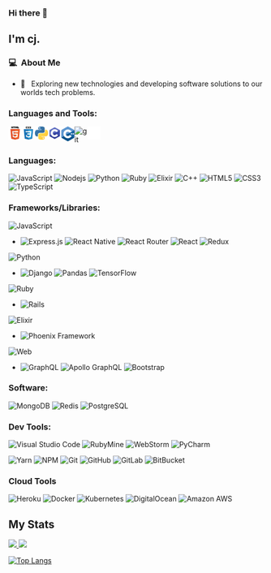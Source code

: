### Hi there 👋

## I'm cj.

### 💻 &nbsp;About Me 

- 🤔 &nbsp; Exploring new technologies and developing software solutions to our worlds tech problems.

### Languages and Tools:


<a href="https://www.w3.org/html/" target="_blank"><img align="left" alt="HTML5" width="26px" src="https://raw.githubusercontent.com/github/explore/80688e429a7d4ef2fca1e82350fe8e3517d3494d/topics/html/html.png" /></a>
<a href="https://www.w3schools.com/css/" target="_blank"><img align="left" alt="CSS3" width="26px" src="https://raw.githubusercontent.com/github/explore/80688e429a7d4ef2fca1e82350fe8e3517d3494d/topics/css/css.png" /></a>
<a href="https://www.python.org" target="_blank"> <img align="left" alt="Python" width="26px" src="https://github.com/Aakarsh-B/trying-repos/blob/master/python-5.svg?raw=true"/> </a>
<a href="https://www.cprogramming.com/" target="_blank"> <img align="left" alt="C" width="26px" src="https://github.com/Aakarsh-B/trying-repos/blob/master/c-programming.png"/> </a>
<a href="https://www.w3schools.com/cpp/" target="_blank"> <img align="left" alt="C++" width="26px" src="https://github.com/Aakarsh-B/trying-repos/blob/master/c++.png"/> </a>
<a href="https://git-scm.com/" target="_blank"> <img align="left" alt="git" width="26px" src="https://www.vectorlogo.zone/logos/git-scm/git-scm-icon.svg"/> </a>
<img align="left" alt="GitHub" width="26px" src="https://github.com/Aakarsh-B/trying-repos/blob/master/github.svg" />
<br />
<br />

### Languages:

![JavaScript](https://img.shields.io/badge/-JavaScript-black?style=flat-square&logo=javascript)
![Nodejs](https://img.shields.io/badge/-Nodejs-black?style=flat-square&logo=Node.js)
![Python](https://img.shields.io/badge/-Python-black?style=flat-square&logo=Python)
![Ruby](https://img.shields.io/badge/-Ruby-black?style=flat-square&logo=Ruby&logoColor=red)
![Elixir](https://img.shields.io/badge/elixir-black?style=flat-square&logo=elixir&logoColor=purple)
![C++](https://img.shields.io/badge/-C++-00599C?style=flat-square&logo=c)
![HTML5](https://img.shields.io/badge/-HTML5-E34F26?style=flat-square&logo=html5&logoColor=white)
![CSS3](https://img.shields.io/badge/-CSS3-1572B6?style=flat-square&logo=css3)
![TypeScript](https://img.shields.io/badge/-TypeScript-black?style=flat-square&logo=typescript&logoColor=blue)

### Frameworks/Libraries:

![JavaScript](https://img.shields.io/badge/-JavaScript-blue?style=flat-square)

- ![Express.js](https://img.shields.io/badge/express.js-%23404d59.svg?style=flat-square&logo=express&logoColor=%2361DAFB)
![React Native](https://img.shields.io/badge/react_native-%2320232a.svg?style=flat-square&logo=react&logoColor=%2361DAFB)
![React Router](https://img.shields.io/badge/React_Router-CA4245?style=flat-square&logo=react-router&logoColor=white)
![React](https://img.shields.io/badge/-React-black?style=flat-square&logo=react)
![Redux](https://img.shields.io/badge/redux-%23593d88.svg?style=flat-square&logo=redux&logoColor=white)

![Python](https://img.shields.io/badge/-Python-green?style=flat-square)

- ![Django](https://img.shields.io/badge/django-%23092E20.svg?style=flat-square&logo=django&logoColor=white) 
![Pandas](https://img.shields.io/badge/pandas-%23150458.svg?style=flat-square&logo=pandas&logoColor=white) 
![TensorFlow](https://img.shields.io/badge/TensorFlow-%23FF6F00.svg?style=flat-square&logo=TensorFlow&logoColor=white)

![Ruby](https://img.shields.io/badge/-Ruby-red?style=flat-square)

- ![Rails](https://img.shields.io/badge/rails-%23CC0000.svg?style=flat-square&logo=ruby-on-rails&logoColor=white)

![Elixir](https://img.shields.io/badge/-Elixir-purple?style=flat-square)

- ![Phoenix Framework](https://img.shields.io/badge/Phoenix_Framework-black?style=flat-square&logo=elixir&logoColor=orange)

![Web](https://img.shields.io/badge/-Web-blue?style=flat-square)

- ![GraphQL](https://img.shields.io/badge/-GraphQL-E10098?style=flat-square&logo=graphql)
![Apollo GraphQL](https://img.shields.io/badge/-Apollo%20GraphQL-311C87?style=flat-square&logo=apollo-graphql)
![Bootstrap](https://img.shields.io/badge/-Bootstrap-563D7C?style=flat-square&logo=bootstrap)


### Software:

![MongoDB](https://img.shields.io/badge/-MongoDB-black?style=flat-square&logo=mongodb)
![Redis](https://img.shields.io/badge/-Redis-black?style=flat-square&logo=Redis)
![PostgreSQL](https://img.shields.io/badge/-PostgreSQL-black?style=flat-square&logo=postgresql)
  
### Dev Tools:

![Visual Studio Code](https://img.shields.io/badge/Visual%20Studio%20Code-0078d7.svg?style=flat-square&logo=visual-studio-code&logoColor=white)
![RubyMine](https://img.shields.io/badge/RubyMine-000000.svg?style=flat-square&logo=Ruby&logoColor=white&color=black&labelColor=crimson)
![WebStorm](https://img.shields.io/badge/webstorm-143?style=flat-square&logo=webstorm&logoColor=white&color=black)
![PyCharm](https://img.shields.io/badge/pycharm-143?style=flat-square&logo=pycharm&logoColor=black&color=black&labelColor=green)


![Yarn](https://img.shields.io/badge/yarn-%232C8EBB.svg?style=flat-square&logo=yarn&logoColor=white)
![NPM](https://img.shields.io/badge/NPM-%23000000.svg?style=flat-square&logo=npm&logoColor=white)
![Git](https://img.shields.io/badge/-Git-black?style=flat-square&logo=git)
![GitHub](https://img.shields.io/badge/-GitHub-181717?style=flat-square&logo=github)
![GitLab](https://img.shields.io/badge/-GitLab-FCA121?style=flat-square&logo=gitlab)
![BitBucket](https://img.shields.io/badge/-BitBucket-darkblue?style=flat-square&logo=bitbucket)

### Cloud Tools

![Heroku](https://img.shields.io/badge/-Heroku-430098?style=flat-square&logo=heroku)
![Docker](https://img.shields.io/badge/-Docker-black?style=flat-square&logo=docker)
![Kubernetes](https://img.shields.io/badge/-Kubernetes-black?style=flat-square&logo=Kubernetes)
![DigitalOcean](https://img.shields.io/badge/-Digital%20Ocean-darkblue?style=flat-square&logo=digitalocean)
![Amazon AWS](https://img.shields.io/badge/Amazon%20AWS-232F3E?style=flat-square&logo=amazon-aws)

## My Stats
<p>
<a href="https://github.com/cdesch">
  <img height="180em" src="https://github-readme-stats.vercel.app/api?username=cdesch&show_icons=true&theme=radical" />
  <img height="180em" src="https://github-readme-stats-eight-theta.vercel.app/api/top-langs/?username=cdesch&theme=radical&layout=compact&exclude_lang=java+r+MATLAB" />
</a>
</p>

[![Top Langs](https://github-readme-stats.vercel.app/api/top-langs/?username=cdesch&layout=compact&langs_count=8&hide=matlab,objective-c,html)](https://github.com/cdesch/github-readme-stats)
